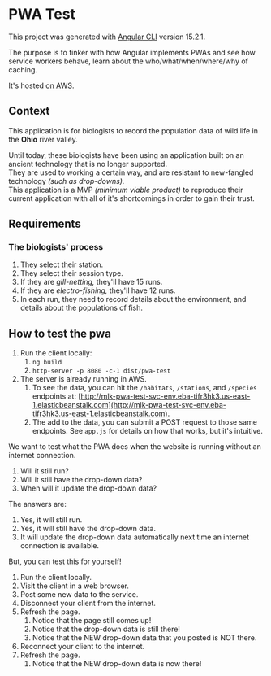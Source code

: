 # PWA Test

This project was generated with [Angular CLI](https://github.com/angular/angular-cli) version 15.2.1.

The purpose is to tinker with how Angular implements PWAs and see how service workers behave, learn about the who/what/when/where/why of caching.

It's hosted [on AWS](http://mlk-pwa-test.s3-website-us-east-1.amazonaws.com/).  

## Context

This application is for biologists to record the population data of wild life in the **Ohio** river valley.  

Until today, these biologists have been using an application built on an ancient technology that is no longer supported.  
They are used to working a certain way, and are resistant to new-fangled technology *(such as drop-downs).*  
This application is a MVP *(minimum viable product)* to reproduce their current application with all of it's shortcomings in order to gain their trust.  

## Requirements

### The biologists' process

1. They select their station.  
1. They select their session type.  
1. If they are *gill-netting,* they'll have 15 runs.  
1. If they are *electro-fishing,* they'll have 12 runs.  
1. In each run, they need to record details about the environment, and details about the populations of fish.  

## How to test the pwa

1. Run the client locally:
    1. `ng build`
    1. `http-server -p 8080 -c-1 dist/pwa-test`
1. The server is already running in AWS.
    1. To see the data, you can hit the `/habitats`, `/stations`, and `/species` endpoints at: [http://mlk-pwa-test-svc-env.eba-tifr3hk3.us-east-1.elasticbeanstalk.com](http://mlk-pwa-test-svc-env.eba-tifr3hk3.us-east-1.elasticbeanstalk.com).  
    1. The add to the data, you can submit a POST request to those same endpoints. See `app.js` for details on how that works, but it's intuitive.

We want to test what the PWA does when the website is running without an internet connection.  

1. Will it still run?
1. Will it still have the drop-down data?
1. When will it update the drop-down data?

The answers are:

1. Yes, it will still run.
1. Yes, it will still have the drop-down data.
1. It will update the drop-down data automatically next time an internet connection is available.

But, you can test this for yourself!

1. Run the client locally.
1. Visit the client in a web browser.
1. Post some new data to the service.
1. Disconnect your client from the internet.
1. Refresh the page.
    1. Notice that the page still comes up!
    1. Notice that the drop-down data is still there!
    1. Notice that the NEW drop-down data that you posted is NOT there.
1. Reconnect your client to the internet.
1. Refresh the page.
    1. Notice that the NEW drop-down data is now there!